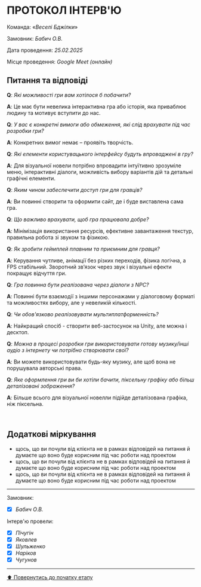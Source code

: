 # ПРОТОКОЛ ІНТЕРВ'Ю

Команда: «*Веселі Бджілки*»

Замовник:  *Бабич О.В.*

Дата проведення: *25.02.2025*

Місце проведення: *Google Meet (онлайн)*

## Питання та відповіді

**Q**: *Які можливості гри вам хотілося б побачити?*

**A**: Це має бути невелика інтерактивна гра або історія, яка приваблює людину та мотивує вступити до нас.

**Q**: *У вас є конкретні вимоги або обмеження, які слід врахувати під час розробки гри?*

**A**: Конкретних вимог немає – проявіть творчість.

**Q**: *Які елементи користувацького інтерфейсу будуть впроваджені в гру?*

**A**: Для візуальної новели потрібно впровадити інтуїтивно зрозуміле меню, інтерактивні діалоги, можливість вибору варіантів дій та детальні графічні елементи.

**Q**: *Яким чином забеспечити доступ гри для гравців?*

**A**: Ви повинні створити та оформити сайт, де і буде виставлена сама гра.

**Q**: *Що важливо врахувати, щоб гра працювала добре?*

**A**: Мінімізація використання ресурсів, ефективне завантаження текстур, правильна робота зі звуком та фізикою.

**Q**: *Як зробити геймплей плавним та приємним для гравця?*

**A**: Керування чутливе, анімації без різких переходів, фізика логічна, а FPS стабільний. Зворотний зв’язок через звук і візуальні ефекти покращує відчуття гри.

**Q**: *Гра повинна бути реалізована через діалоги з NPC?*

**A**: Повинні бути взаємодії з іншими персонажами у діалоговому форматі та можливостях вибору, але у невеликій кількості.

**Q**: *Чи обов'язково реалізовувати мультиплатформенність?*

**A**: Найкращий спосіб - створити веб-застосунок на Unity, але можна і десктоп.

**Q**: *Можна в процесі розробки гри використовувати готову музику/інші аудіо з інтернету чи потрібно створювати свої?*

**A**: Ви можете використовувати будь-яку музику, але щоб вона не порушувала авторські права.

**Q**: *Яке оформлення гри ви би хотіли бачити, піксельну графіку або більш деталізовані зображення?*

**A**: Більше всього для візуальної новелли підійде деталізована графіка, ніж піксельна.


<br>

## Додаткові міркування
* щось, що ви почули від клієнта не в рамках відповідей на питання й думаєте що воно буде корисним під час роботи над проектом
* щось, що ви почули від клієнта не в рамках відповідей на питання й думаєте що воно буде корисним під час роботи над проектом
* щось, що ви почули від клієнта не в рамках відповідей на питання й думаєте що воно буде корисним під час роботи над проектом

---
Замовник: 		
- [x] *Бабич О.В.*

Інтерв'ю провели:			

- [x] *Пічугін*
- [x] *Яковлев*
- [x] *Шульженко*
- [x] *Наріков*
- [x] *Чугунов*

---
[:arrow_up: Повернутись до початку етапу](/docs/1.Envisioning/README.md)
